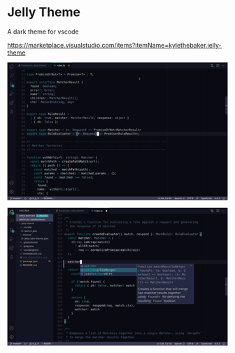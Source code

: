# Jelly Theme

A dark theme for vscode

https://marketplace.visualstudio.com/items?itemName=kylethebaker.jelly-theme

![Screenshot](images/screenshot-1.png)

![Screenshot](images/screenshot-2.png)
